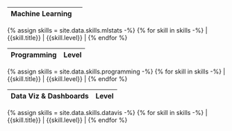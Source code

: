 | Machine Learning |  |
| ---- | ---- |
{% assign skills = site.data.skills.mlstats -%}
{% for skill in skills -%}
| {{skill.title}} | {{skill.level}} |
{% endfor %}

| Programming | Level |
| ---- | ---- |
{% assign skills = site.data.skills.programming -%}
{% for skill in skills -%}
| {{skill.title}} | {{skill.level}} |
{% endfor %}

| Data Viz & Dashboards | Level |
| ---- | ---- |
{% assign skills = site.data.skills.datavis -%}
{% for skill in skills -%}
| {{skill.title}} | {{skill.level}} |
{% endfor %}